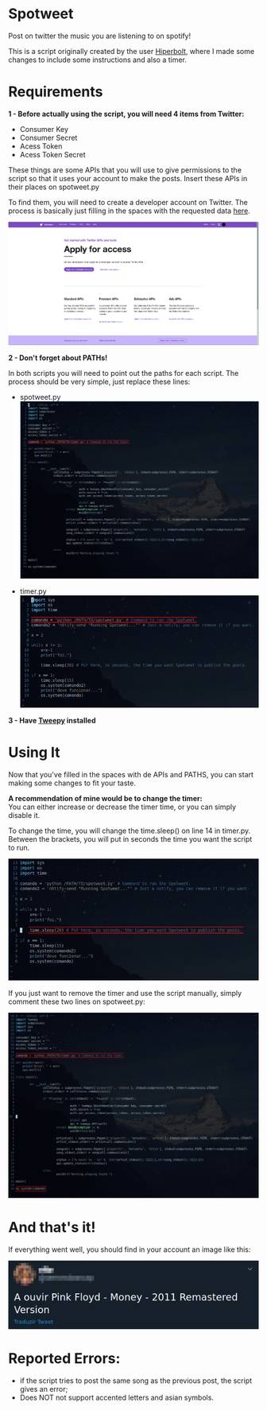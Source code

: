 # Spotweet
Post on twitter the music you are listening to on spotify!

This is a script originally created by the user [Hiperbolt](https://github.com/hiperbolt), where I made some changes to include some instructions and also a timer.


# Requirements
**1 - Before actually using the script, you will need 4 items from Twitter:**
  - Consumer Key
  - Consumer Secret
  - Acess Token
  - Acess Token Secret

These things are some APIs that you will use to give permissions to the script so that it uses your account to make the posts. Insert these APIs in their places on spotweet.py

To find them, you will need to create a developer account on Twitter. The process is basically just filling in the spaces with the requested data [here](https://developer.twitter.com/en/apply-for-access).

![](SomeImages/TwitterDev.png)

**2 - Don't forget about PATHs!**

In both scripts you will need to point out the paths for each script. The process should be very simple, just replace these lines:
  - spotweet.py
  ![](SomeImages/spotweet1.png)
  
  - timer.py
  ![](SomeImages/Timer1.png)
 
 **3 - Have [Tweepy](https://github.com/tweepy/tweepy) installed**


# Using It

Now that you've filled in the spaces with de APIs and PATHS, you can start making some changes to fit your taste.

**A recommendation of mine would be to change the timer:**        
You can either increase or decrease the timer time, or you can simply disable it.
      
To change the time, you will change the time.sleep() on line 14 in timer.py. Between the brackets, you will put in seconds the time you want the script to run.

![](SomeImages/Timer.png)

If you just want to remove the timer and use the script manually, simply comment these two lines on spotweet.py:

![](SomeImages/spotweet.png)

# And that's it!
If everything went well, you should find in your account an image like this:

![](SomeImages/Example.png)



# Reported Errors:
  - if the script tries to post the same song as the previous post, the script gives an error;
  - Does NOT not support accented letters and asian symbols.
